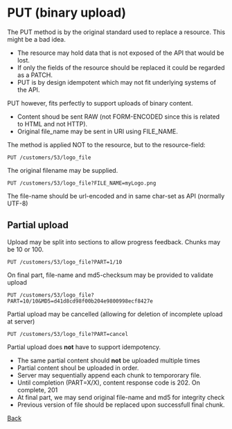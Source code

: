 # PUT (binary upload)
The PUT method is by the original standard used to replace a resource. This might be a bad idea.
- The resource may hold data that is not exposed of the API that would be lost.
- If only the fields of the resource should be replaced it could be regarded as a PATCH.
- PUT is by design idempotent which may not fit underlying systems of the API.

PUT however, fits perfectly to support uploads of binary content.
- Content shoud be sent RAW (not FORM-ENCODED since this is related to HTML and not HTTP).
- Original file_name may be sent in URI using FILE_NAME.

The method is applied NOT to the resource, but to the resource-field:

    PUT /customers/53/logo_file
    
The original filename may be supplied.

    PUT /customers/53/logo_file?FILE_NAME=myLogo.png
    
The file-name should be url-encoded and in same char-set as API (normally UTF-8)
    
## Partial upload
Upload may be split into sections to allow progress feedback. Chunks may be 10 or 100.

    PUT /customers/53/logo_file?PART=1/10
    
On final part, file-name and md5-checksum may be provided to validate upload

    PUT /customers/53/logo_file?PART=10/10&MD5=d41d8cd98f00b204e9800998ecf8427e

Partial upload may be cancelled (allowing for deletion of incomplete upload at server)

    PUT /customers/53/logo_file?PART=cancel
    
Partial upload does __not__ have to support idempotency.
- The same partial content should __not__ be uploaded multiple times
- Partial content shoul be uploaded in order.
- Server may sequentially append each chunk to tempororary file.
- Until completion (PART=X/X), content response code is 202. On complete, 201
- At final part, we may send original file-name and md5 for integrity check
- Previous version of file should be replaced upon successfull final chunk.

[Back](README.md)

